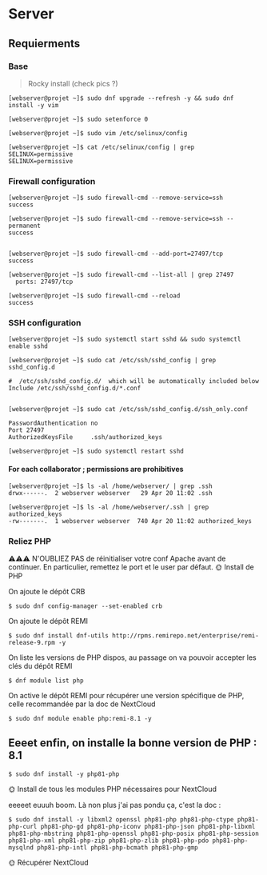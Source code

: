 # Server 

## Requierments

### Base

> Rocky install (check pics ?)

```
[webserver@projet ~]$ sudo dnf upgrade --refresh -y && sudo dnf install -y vim

[webserver@projet ~]$ sudo setenforce 0

[webserver@projet ~]$ sudo vim /etc/selinux/config

```

```
[webserver@projet ~]$ cat /etc/selinux/config | grep SELINUX=permissive
SELINUX=permissive

```

### Firewall configuration

```
[webserver@projet ~]$ sudo firewall-cmd --remove-service=ssh
success

[webserver@projet ~]$ sudo firewall-cmd --remove-service=ssh --permanent
success


[webserver@projet ~]$ sudo firewall-cmd --add-port=27497/tcp
success

[webserver@projet ~]$ sudo firewall-cmd --list-all | grep 27497
  ports: 27497/tcp

[webserver@projet ~]$ sudo firewall-cmd --reload
success

```

### SSH configuration

```
[webserver@projet ~]$ sudo systemctl start sshd && sudo systemctl enable sshd

[webserver@projet ~]$ sudo cat /etc/ssh/sshd_config | grep sshd_config.d

#  /etc/ssh/sshd_config.d/  which will be automatically included below
Include /etc/ssh/sshd_config.d/*.conf


[webserver@projet ~]$ sudo cat /etc/ssh/sshd_config.d/ssh_only.conf
 
PasswordAuthentication no
Port 27497
AuthorizedKeysFile     .ssh/authorized_keys

[webserver@projet ~]$ sudo systemctl restart sshd

```

#### For each collaborator ; permissions are prohibitives

```
[webserver@projet ~]$ ls -al /home/webserver/ | grep .ssh
drwx------.  2 webserver webserver   29 Apr 20 11:02 .ssh

[webserver@projet ~]$ ls -al /home/webserver/.ssh | grep authorized_keys
-rw-------.  1 webserver webserver  740 Apr 20 11:02 authorized_keys

```

### Reliez PHP

⚠️⚠️⚠️ N'OUBLIEZ PAS de réinitialiser votre conf Apache avant de continuer. En particulier, remettez le port et le user par défaut.
🌞 Install de PHP

On ajoute le dépôt CRB
```
$ sudo dnf config-manager --set-enabled crb
```
On ajoute le dépôt REMI
```
$ sudo dnf install dnf-utils http://rpms.remirepo.net/enterprise/remi-release-9.rpm -y
```

On liste les versions de PHP dispos, au passage on va pouvoir accepter les clés du dépôt REMI
```
$ dnf module list php
```

On active le dépôt REMI pour récupérer une version spécifique de PHP, celle recommandée par la doc de NextCloud
```
$ sudo dnf module enable php:remi-8.1 -y
```

## Eeeet enfin, on installe la bonne version de PHP : 8.1
```
$ sudo dnf install -y php81-php
```
🌞 Install de tous les modules PHP nécessaires pour NextCloud

eeeeet euuuh boom. Là non plus j'ai pas pondu ça, c'est la doc :
```
$ sudo dnf install -y libxml2 openssl php81-php php81-php-ctype php81-php-curl php81-php-gd php81-php-iconv php81-php-json php81-php-libxml php81-php-mbstring php81-php-openssl php81-php-posix php81-php-session php81-php-xml php81-php-zip php81-php-zlib php81-php-pdo php81-php-mysqlnd php81-php-intl php81-php-bcmath php81-php-gmp
```
🌞 Récupérer NextCloud
